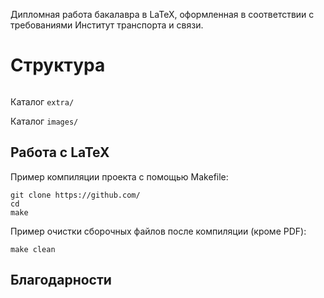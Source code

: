 Дипломная работа бакалавра в LaTeX, оформленная в соответствии с требованиями Институт транспорта и связи.

# Структура

```

```


Каталог `extra/`

Каталог `images/`

## Работа с LaTeX

Пример компиляции проекта с помощью Makefile:
```shell
git clone https://github.com/
cd 
make
```

Пример очистки сборочных файлов после компиляции (кроме PDF):
```shell
make clean
```

## Благодарности
